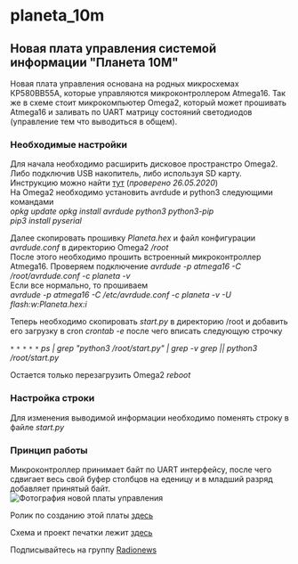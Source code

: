 ﻿# planeta_10m
## Новая плата управления системой информации "Планета 10М"

Новая плата управления основана на родных микросхемах КР580ВВ55А, которые управляются микроконтроллером Atmega16. Так же в схеме стоит микрокомпьютер Omega2, который может прошивать Atmega16 и заливать по UART матрицу состояний светодиодов (управление тем что выводиться в общем).

### Необходимые настройки  
Для начала необходимо расширить дисковое пространстро Omega2. Либо подключив USB накопитель, либо используя SD карту. Инструкцию можно найти [тут](https://docs.onion.io/omega2-docs/boot-from-external-storage.html) (*проверено 26.05.2020*)  
На Omega2 необходимо установить avrdude и python3 следующими командами  
*opkg update*
  *opkg install avrdude python3 python3-pip*  
*pip3 install pyserial*



Далее скопировать прошивку *Planeta.hex* и файл конфигурации *avrdude.conf* в директорию Omega2 */root*  
После этого необходимо прошить встроенный микроконтроллер Atmega16. 
Проверяем подключение
   *avrdude -p atmega16 -C /root/avrdude.conf -c planeta -v*  
Если все нормально, то прошиваем  
*avrdude -p atmega16 -C /etc/avrdude.conf -c planeta -v -U flash:w:Planeta.hex:i*



Теперь необходимо скопировать *start.py* в директорию /root и добавить его загрузку в cron
    *crontab -e*
   после чего вписать следующую строчку  

*`*` `*` `*` `*` `*` ps | grep "python3 /root/start.py" | grep -v grep || python3 /root/start.py*



Остается только перезагрузить Omega2
  *reboot*  

### Настройка строки
Для изменения выводимой информации необходимо поменять строку в файле *start.py*  
### Принцип работы  
Микроконтроллер принимает байт по UART интерфейсу, после чего сдвигает весь свой буфер столбцов на еденицу и в младший разряд добавляет принятый байт.  
![Фотография новой платы управления](https://pp.userapi.com/c850332/v850332604/12ac78/CXK2vB_eXcY.jpg "Новые мозги!")

Ролик по созданию этой платы [здесь](https://классная_ссылка.рф)

Схема и проект печатки лежит [здесь](https://easyeda.com/naym1993/planeta-10m)

Подписывайтесь на группу [Radionews](https://vk.com/bestradionews)

